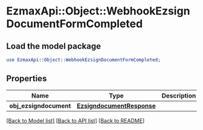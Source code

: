 # EzmaxApi::Object::WebhookEzsignDocumentFormCompleted

## Load the model package
```perl
use EzmaxApi::Object::WebhookEzsignDocumentFormCompleted;
```

## Properties
Name | Type | Description | Notes
------------ | ------------- | ------------- | -------------
**obj_ezsigndocument** | [**EzsigndocumentResponse**](EzsigndocumentResponse.md) |  | 

[[Back to Model list]](../README.md#documentation-for-models) [[Back to API list]](../README.md#documentation-for-api-endpoints) [[Back to README]](../README.md)


